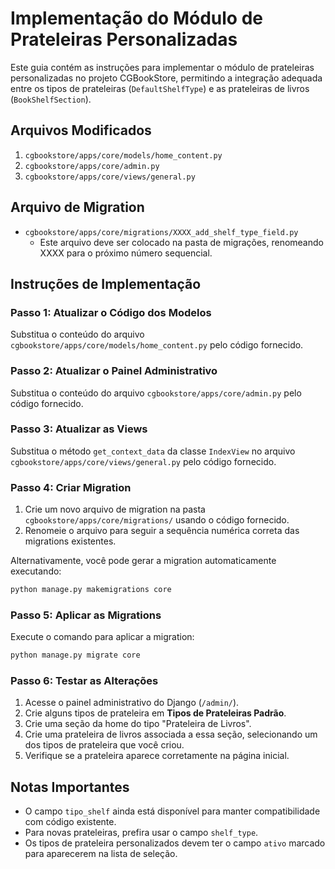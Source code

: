 # Implementação do Módulo de Prateleiras Personalizadas

Este guia contém as instruções para implementar o módulo de prateleiras personalizadas no projeto CGBookStore, permitindo a integração adequada entre os tipos de prateleiras (`DefaultShelfType`) e as prateleiras de livros (`BookShelfSection`).

## Arquivos Modificados

1. `cgbookstore/apps/core/models/home_content.py`
2. `cgbookstore/apps/core/admin.py`
3. `cgbookstore/apps/core/views/general.py`

## Arquivo de Migration

- `cgbookstore/apps/core/migrations/XXXX_add_shelf_type_field.py`
   - Este arquivo deve ser colocado na pasta de migrações, renomeando XXXX para o próximo número sequencial.

## Instruções de Implementação

### Passo 1: Atualizar o Código dos Modelos

Substitua o conteúdo do arquivo `cgbookstore/apps/core/models/home_content.py` pelo código fornecido.

### Passo 2: Atualizar o Painel Administrativo

Substitua o conteúdo do arquivo `cgbookstore/apps/core/admin.py` pelo código fornecido.

### Passo 3: Atualizar as Views

Substitua o método `get_context_data` da classe `IndexView` no arquivo `cgbookstore/apps/core/views/general.py` pelo código fornecido.

### Passo 4: Criar Migration

1. Crie um novo arquivo de migration na pasta `cgbookstore/apps/core/migrations/` usando o código fornecido.
2. Renomeie o arquivo para seguir a sequência numérica correta das migrations existentes.

Alternativamente, você pode gerar a migration automaticamente executando:

```bash
python manage.py makemigrations core
```

### Passo 5: Aplicar as Migrations

Execute o comando para aplicar a migration:

```bash
python manage.py migrate core
```

### Passo 6: Testar as Alterações

1. Acesse o painel administrativo do Django (`/admin/`).
2. Crie alguns tipos de prateleira em **Tipos de Prateleiras Padrão**.
3. Crie uma seção da home do tipo "Prateleira de Livros".
4. Crie uma prateleira de livros associada a essa seção, selecionando um dos tipos de prateleira que você criou.
5. Verifique se a prateleira aparece corretamente na página inicial.

## Notas Importantes

- O campo `tipo_shelf` ainda está disponível para manter compatibilidade com código existente.
- Para novas prateleiras, prefira usar o campo `shelf_type`.
- Os tipos de prateleira personalizados devem ter o campo `ativo` marcado para aparecerem na lista de seleção.
